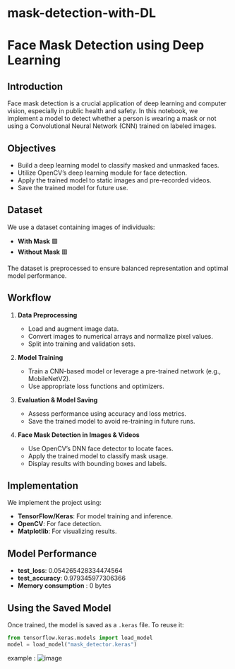 # mask-detection-with-DL


# **Face Mask Detection using Deep Learning**

## **Introduction**
Face mask detection is a crucial application of deep learning and computer vision, especially in public health and safety. In this notebook, we implement a model to detect whether a person is wearing a mask or not using a Convolutional Neural Network (CNN) trained on labeled images.

## **Objectives**
- Build a deep learning model to classify masked and unmasked faces.
- Utilize OpenCV’s deep learning module for face detection.
- Apply the trained model to static images and pre-recorded videos.
- Save the trained model for future use.

## **Dataset**
We use a dataset containing images of individuals:
- **With Mask** 🟩
- **Without Mask** 🟥  

The dataset is preprocessed to ensure balanced representation and optimal model performance.

## **Workflow**
1. **Data Preprocessing**  
   - Load and augment image data.  
   - Convert images to numerical arrays and normalize pixel values.  
   - Split into training and validation sets.  

2. **Model Training**  
   - Train a CNN-based model or leverage a pre-trained network (e.g., MobileNetV2).  
   - Use appropriate loss functions and optimizers.  

3. **Evaluation & Model Saving**  
   - Assess performance using accuracy and loss metrics.  
   - Save the trained model to avoid re-training in future runs.  

4. **Face Mask Detection in Images & Videos**  
   - Use OpenCV’s DNN face detector to locate faces.  
   - Apply the trained model to classify mask usage.  
   - Display results with bounding boxes and labels.  

## **Implementation**
We implement the project using:
- **TensorFlow/Keras**: For model training and inference.
- **OpenCV**: For face detection.
- **Matplotlib**: For visualizing results.

## **Model Performance**
- **test_loss**:  0.054265428334474564
- **test_accuracy**:  0.979345977306366
- **Memory consumption** : 0 bytes
## **Using the Saved Model**

Once trained, the model is saved as a `.keras` file. To reuse it:
```python
from tensorflow.keras.models import load_model
model = load_model("mask_detector.keras")
```
example : 
![image](https://github.com/user-attachments/assets/69eae722-0e96-4997-ab28-54b43e1b7f66)

